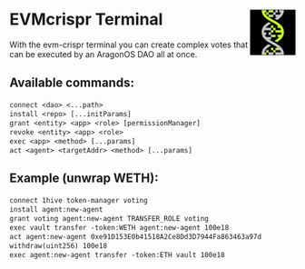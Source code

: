 # EVMcrispr Terminal <img align="right" src="https://github.com/BlossomLabs/evmcrispr-terminal/blob/master/public/logo192.png" height="80px" />

With the evm-crispr terminal you can create complex votes that can be executed by an AragonOS DAO all at once.

## Available commands:
```
connect <dao> <...path>
install <repo> [...initParams]
grant <entity> <app> <role> [permissionManager]
revoke <entity> <app> <role>
exec <app> <method> [...params]
act <agent> <targetAddr> <method> [...params]
```
## Example (unwrap WETH):
```
connect 1hive token-manager voting
install agent:new-agent
grant voting agent:new-agent TRANSFER_ROLE voting
exec vault transfer -token:WETH agent:new-agent 100e18
act agent:new-agent 0xe91D153E0b41518A2Ce8Dd3D7944Fa863463a97d withdraw(uint256) 100e18
exec agent:new-agent transfer -token:ETH vault 100e18
```
